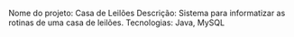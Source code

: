 Nome do projeto: Casa de Leilões
Descrição: Sistema para informatizar as rotinas de uma casa de leilões.
Tecnologias: Java, MySQL
